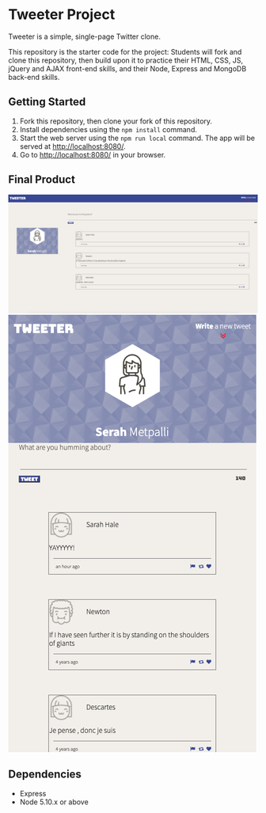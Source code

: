 # Tweeter Project

Tweeter is a simple, single-page Twitter clone.

This repository is the starter code for the project: Students will fork and clone this repository, then build upon it to practice their HTML, CSS, JS, jQuery and AJAX front-end skills, and their Node, Express and MongoDB back-end skills.

## Getting Started

1. Fork this repository, then clone your fork of this repository.
2. Install dependencies using the `npm install` command.
3. Start the web server using the `npm run local` command. The app will be served at <http://localhost:8080/>.
4. Go to <http://localhost:8080/> in your browser.

## Final Product

!["Full Tweeter Page"](https://github.com/serahmetpalli/tweeter/blob/master/docs/Full%20Tweeter%20Page.png)
!["Mobile Version"](https://github.com/serahmetpalli/tweeter/blob/master/docs/Mobile%20version%20.png)

## Dependencies

- Express
- Node 5.10.x or above
